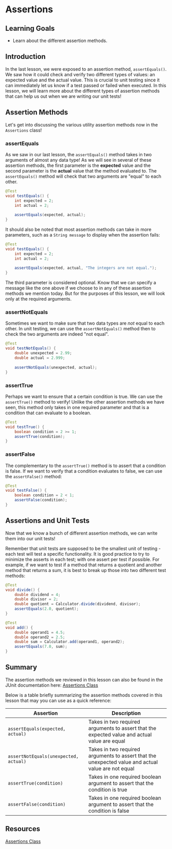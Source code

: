 # Assertions

## Learning Goals

- Learn about the different assertion methods.

## Introduction

In the last lesson, we were exposed to an assertion method, `assertEquals()`.
We saw how it could check and verify two different types of values: an expected
value and the actual value. This is crucial to unit testing since it can
immediately let us know if a test passed or failed when executed. In this
lesson, we will learn more about the different types of assertion methods that
can help us out when we are writing our unit tests!

## Assertion Methods

Let's get into discussing the various utility assertion methods now in the
`Assertions` class!

### assertEquals

As we saw in our last lesson, the `assertEquals()` method takes in two arguments
of almost any data type! As we will see in several of these assertion methods,
the first parameter is the **expected** value and the second parameter is the
**actual** value that the method evaluated to. The `assertEquals()` method will
check that two arguments are "equal" to each other.

```java
@Test
void testEquals() {
    int expected = 2;
    int actual = 2;
    
    assertEquals(expected, actual);
}
```

It should also be noted that most assertion methods can take in more parameters,
such as a `String message` to display when the assertion fails:

```java
@Test
void testEquals() {
    int expected = 2;
    int actual = 2;
    
    assertEquals(expected, actual, "The integers are not equal.");
}
```

The third parameter is considered optional. Know that we can specify a message
like the one above if we choose to in any of these assertion methods we mention
today. But for the purposes of this lesson, we will look only at the required
arguments.

### assertNotEquals

Sometimes we want to make sure that two data types are _not_ equal to each
other. In unit testing, we can use the `assertNotEquals()` method then to check
the two arguments are indeed "not equal".

```java
@Test
void testNotEquals() {
    double unexpected = 2.99;
    double actual = 2.999;
    
    assertNotEquals(unexpected, actual);
}
```

### assertTrue

Perhaps we want to ensure that a certain condition is true. We can use the
`assertTrue()` method to verify! Unlike the other assertion methods we have
seen, this method only takes in one required parameter and that is a condition
that can evaluate to a boolean.

```java
@Test
void testTrue() {
    boolean condition = 2 >= 1;
    assertTrue(condition);
}
```

### assertFalse

The complementary to the `assertTrue()` method is to assert that a condition is
false. If we want to verify that a condition evaluates to false, we can use the
`assertFalse()` method:

```java
@Test
void testFalse() {
    boolean condition = 2 < 1;
    assertFalse(condition);
}
```

## Assertions and Unit Tests

Now that we know a bunch of different assertion methods, we can write them into
our unit tests!

Remember that unit tests are supposed to be the smallest unit of testing - each
test will test a specific functionality. It is good practice to try to minimize
the asserts in each test; with one assert per test if possible. For example, if
we want to test if a method that returns a quotient and another method that
returns a sum, it is best to break up those into two different test methods:

```java
@Test
void divide() {
    double dividend = 4;
    double divisor = 2;
    double quotient = Calculator.divide(dividend, divisor);
    assertEquals(2.0, quotient);
}

@Test
void add() {
    double operand1 = 4.5;
    double operand2 = 2.5;
    double sum = Calculator.add(operand1, operand2);
    assertEquals(7.0, sum);
}
```

## Summary

The assertion methods we reviewed in this lesson can also be found in the JUnit
documentation here:
[Assertions Class](https://junit.org/junit5/docs/5.7.2/api/org.junit.jupiter.api/org/junit/jupiter/api/Assertions.html)

Below is a table briefly summarizing the assertion methods covered in this
lesson that may you can use as a quick reference:

| Assertion                             | Description                                                                                        |
|---------------------------------------|----------------------------------------------------------------------------------------------------|
| `assertEquals(expected, actual)`      | Takes in two required arguments to assert that the expected value and actual value are equal       |
| `assertNotEquals(unexpected, actual)` | Takes in two required arguments to assert that the unexpected value and actual value are not equal |
| `assertTrue(condition)`               | Takes in one required boolean argument to assert that the condition is true                        |
| `assertFalse(condition)`              | Takes in one required boolean argument to assert that the condition is false                       |

## Resources

[Assertions Class](https://junit.org/junit5/docs/5.7.2/api/org.junit.jupiter.api/org/junit/jupiter/api/Assertions.html)
